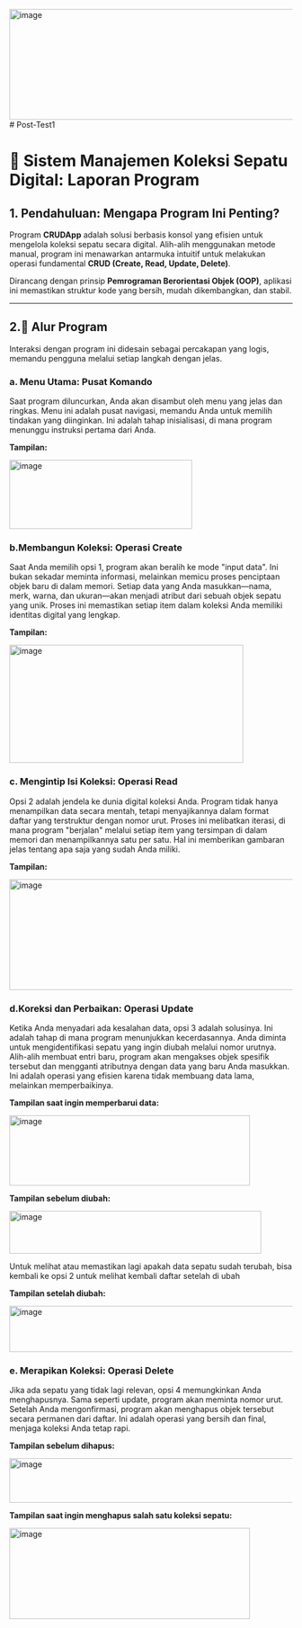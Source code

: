 <img width="535" height="197" alt="image" src="https://github.com/user-attachments/assets/27671224-6b1a-4b40-95da-5d9db29cd295" /># Post-Test1
# 👟 **Sistem Manajemen Koleksi Sepatu Digital: Laporan Program**

## 1. Pendahuluan: Mengapa Program Ini Penting?

Program **CRUDApp** adalah solusi berbasis konsol yang efisien untuk mengelola koleksi sepatu secara digital. Alih-alih menggunakan metode manual, program ini menawarkan antarmuka intuitif untuk melakukan operasi fundamental **CRUD (Create, Read, Update, Delete)**.

Dirancang dengan prinsip **Pemrograman Berorientasi Objek (OOP)**, aplikasi ini memastikan struktur kode yang bersih, mudah dikembangkan, dan stabil.

--- 

## 2.🔄 Alur Program 

Interaksi dengan program ini didesain sebagai percakapan yang logis, memandu pengguna melalui setiap langkah dengan jelas.

### **a. Menu Utama: Pusat Komando**

Saat program diluncurkan, Anda akan disambut oleh menu yang jelas dan ringkas. Menu ini adalah pusat navigasi, memandu Anda untuk memilih tindakan yang diinginkan. Ini adalah tahap inisialisasi, di mana program menunggu instruksi pertama dari Anda.


**Tampilan:**

<img width="325" height="123" alt="image" src="https://github.com/user-attachments/assets/4cd21aee-1fa2-4916-b890-041304ca02da" />


### **b.Membangun Koleksi: Operasi Create**

Saat Anda memilih opsi 1, program akan beralih ke mode "input data". Ini bukan sekadar meminta informasi, melainkan memicu proses penciptaan objek baru di dalam memori. Setiap data yang Anda masukkan—nama, merk, warna, dan ukuran—akan menjadi atribut dari sebuah objek sepatu yang unik. Proses ini memastikan setiap item dalam koleksi Anda memiliki identitas digital yang lengkap.


**Tampilan:**

<img width="416" height="210" alt="image" src="https://github.com/user-attachments/assets/5ad6c59e-4249-48b6-a39a-b938b0bc0973" />


### **c. Mengintip Isi Koleksi: Operasi Read**

Opsi 2 adalah jendela ke dunia digital koleksi Anda. Program tidak hanya menampilkan data secara mentah, tetapi menyajikannya dalam format daftar yang terstruktur dengan nomor urut. Proses ini melibatkan iterasi, di mana program "berjalan" melalui setiap item yang tersimpan di dalam memori dan menampilkannya satu per satu. Hal ini memberikan gambaran jelas tentang apa saja yang sudah Anda miliki.


**Tampilan:**

<img width="535" height="197" alt="image" src="https://github.com/user-attachments/assets/aa03c513-cf5d-48d7-a7da-5c524cb3cc43" />


### **d.Koreksi dan Perbaikan: Operasi Update**

Ketika Anda menyadari ada kesalahan data, opsi 3 adalah solusinya. Ini adalah tahap di mana program menunjukkan kecerdasannya. Anda diminta untuk mengidentifikasi sepatu yang ingin diubah melalui nomor urutnya. Alih-alih membuat entri baru, program akan mengakses objek spesifik tersebut dan mengganti atributnya dengan data yang baru Anda masukkan. Ini adalah operasi yang efisien karena tidak membuang data lama, melainkan memperbaikinya.


**Tampilan saat ingin memperbarui data:**

<img width="428" height="125" alt="image" src="https://github.com/user-attachments/assets/3dd22994-4015-42cd-aba3-abd21fa2c675" />

**Tampilan sebelum diubah:**

<img width="448" height="76" alt="image" src="https://github.com/user-attachments/assets/f2934882-be4c-417a-8a00-bf7848777e7e" />

Untuk melihat atau memastikan lagi apakah data sepatu sudah terubah, bisa kembali ke opsi 2 untuk melihat kembali daftar setelah di ubah

**Tampilan setelah diubah:**

<img width="532" height="82" alt="image" src="https://github.com/user-attachments/assets/2055812b-62d6-467b-9860-750290f433bb" />


### **e. Merapikan Koleksi: Operasi Delete**

Jika ada sepatu yang tidak lagi relevan, opsi 4 memungkinkan Anda menghapusnya. Sama seperti update, program akan meminta nomor urut. Setelah Anda mengonfirmasi, program akan menghapus objek tersebut secara permanen dari daftar. Ini adalah operasi yang bersih dan final, menjaga koleksi Anda tetap rapi.


**Tampilan sebelum dihapus:**

<img width="552" height="79" alt="image" src="https://github.com/user-attachments/assets/92777487-f9dd-4d6e-a907-9e2091ddde0b" />

**Tampilan saat ingin menghapus salah satu koleksi sepatu:**

<img width="428" height="162" alt="image" src="https://github.com/user-attachments/assets/dd05b716-2506-4e6d-814b-b4ffbe8dd091" />


















